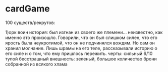 # cardGame

100 существ/рекрутов:

1)орк воин
  история: был изгнан из своего же племени... неизвестно, как именно это произошло. Говорили, что он был слишком силен, что его ярость была неукротимой, что он не подчинялся вождям. Но сам он хранил молчание. Лишь шрамы на его теле, рассказывали историю о его силе и о том, что ему пришлось пережить.
  черты: сильный 6/10 тупой бесстрашный
  внешность: зеленый, большое количество брони собранной из всякого хлама 

